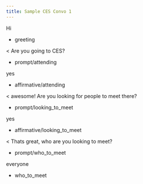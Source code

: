 ```yaml
---
title: Sample CES Convo 1
---
```


Hi
* greeting

< Are you going to CES?
* prompt/attending

yes
* affirmative/attending

< awesome! Are you looking for people to meet there?
* prompt/looking_to_meet

yes
* affirmative/looking_to_meet

< Thats great, who are you looking to meet?
* prompt/who_to_meet

everyone
* who_to_meet
